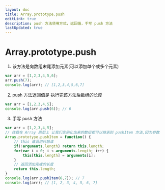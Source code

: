 ```yaml
---
layout: doc
title: Array.prototype.push
editLink: true
description: push 方法使用方式，返回值，手写 push 方法
lastUpdated: true
---
```

# Array.prototype.push
1. 该方法是向数组末尾添加元素(可以添加单个或多个元素)
```js
var arr = [1,2,3,4,5,6];
arr.push(7);
console.log(arr); // [1,2,3,4,5,6,7]
```

2. push 方法返回值是 执行完该方法后数组的长度
```js
var arr = [1,2,3,4,5];
console.log(arr.push(6)); // 6
```

3. 手写 push 方法
```js
var arr = [1,2,3,4,5];
// 挂载在 Array 原型上 让我们实例化出来的数组都可以继承到 pushItem 方法,因为参数是不定的所以不传入参数，使用 arguments 来讲参数添加进入数组中
Array.prototype.pushItem = function() {
    // this 谁调用只想谁
    if(!arguments.length) return this.length;
    for(var i = 0; i < arguments.length; i++) {
        this[this.length] = arguments[i];
    }
    // 返回添加完成的长度
    return this.length;
}
console.log(arr.pushItem(6,7)); // 7
console.log(arr); // [1, 2, 3, 4, 5, 6, 7]
```